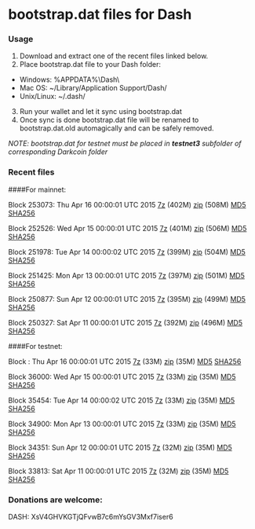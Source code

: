 # bootstrap.dat files for Dash

### Usage

1. Download and extract one of the recent files linked below.
2. Place bootstrap.dat file to your Dash folder:
 - Windows: %APPDATA%\Dash\
 - Mac OS: ~/Library/Application Support/Dash/
 - Unix/Linux: ~/.dash/
3. Run your wallet and let it sync using bootstrap.dat
4. Once sync is done bootstrap.dat file will be renamed to bootstrap.dat.old automagically and can be safely removed.

_NOTE: bootstrap.dat for testnet must be placed in **testnet3** subfolder of corresponding Darkcoin folder_

### Recent files

####For mainnet:

Block 253073: Thu Apr 16 00:00:01 UTC 2015 [7z](https://transfer.sh/aBXZg/bootstrap.dat.20150416.7z) (402M) [zip](https://transfer.sh/1feXXF/bootstrap.dat.20150416.zip) (508M) [MD5](https://transfer.sh/DZLH3/md5.txt) [SHA256](https://transfer.sh/1dQVbT/sha256.txt)

Block 252526: Wed Apr 15 00:00:01 UTC 2015 [7z](https://transfer.sh/MKwni/bootstrap.dat.20150415.7z) (401M) [zip](https://transfer.sh/18zeNC/bootstrap.dat.20150415.zip) (506M) [MD5](https://transfer.sh/Lk5bD/md5.txt) [SHA256](https://transfer.sh/1egJVK/sha256.txt)

Block 251978: Tue Apr 14 00:00:02 UTC 2015 [7z](https://transfer.sh/u5RaV/bootstrap.dat.20150414.7z) (399M) [zip](https://transfer.sh/BAs7O/bootstrap.dat.20150414.zip) (504M) [MD5](https://transfer.sh/jmHpA/md5.txt) [SHA256](https://transfer.sh/6Fl8K/sha256.txt)

Block 251425: Mon Apr 13 00:00:01 UTC 2015 [7z](https://transfer.sh/16mUDy/bootstrap.dat.20150413.7z) (397M) [zip](https://transfer.sh/1b6J83/bootstrap.dat.20150413.zip) (501M) [MD5](https://transfer.sh/UpUVG/md5.txt) [SHA256](https://transfer.sh/YYUKN/sha256.txt)

Block 250877: Sun Apr 12 00:00:01 UTC 2015 [7z](https://transfer.sh/u6E8d/bootstrap.dat.20150412.7z) (395M) [zip](https://transfer.sh/x8Ofg/bootstrap.dat.20150412.zip) (499M) [MD5](https://transfer.sh/DMlN5/md5.txt) [SHA256](https://transfer.sh/HisyQ/sha256.txt)

Block 250327: Sat Apr 11 00:00:01 UTC 2015 [7z](https://transfer.sh/evE5U/bootstrap.dat.20150411.7z) (392M) [zip](https://transfer.sh/Sg7lj/bootstrap.dat.20150411.zip) (496M) [MD5](https://transfer.sh/1cAB62/md5.txt) [SHA256](https://transfer.sh/1eo7IB/sha256.txt)

####For testnet:

Block : Thu Apr 16 00:00:01 UTC 2015 [7z](https://transfer.sh/GpHsJ/bootstrap.dat.20150416.7z) (33M) [zip](https://transfer.sh/rh31q/bootstrap.dat.20150416.zip) (35M) [MD5](https://transfer.sh/1aABfi/md5.txt) [SHA256](https://transfer.sh/qcDCs/sha256.txt)

Block 36000: Wed Apr 15 00:00:01 UTC 2015 [7z](https://transfer.sh/gkHmO/bootstrap.dat.20150415.7z) (33M) [zip](https://transfer.sh/TXx6Y/bootstrap.dat.20150415.zip) (35M) [MD5](https://transfer.sh/aE2wO/md5.txt) [SHA256](https://transfer.sh/sbLna/sha256.txt)

Block 35454: Tue Apr 14 00:00:02 UTC 2015 [7z](https://transfer.sh/DQKu4/bootstrap.dat.20150414.7z) (33M) [zip](https://transfer.sh/1NAs0/bootstrap.dat.20150414.zip) (35M) [MD5](https://transfer.sh/8jBJQ/md5.txt) [SHA256](https://transfer.sh/JyInC/sha256.txt)

Block 34900: Mon Apr 13 00:00:01 UTC 2015 [7z](https://transfer.sh/3a1By/bootstrap.dat.20150413.7z) (33M) [zip](https://transfer.sh/13T6de/bootstrap.dat.20150413.zip) (35M) [MD5](https://transfer.sh/pXDIK/md5.txt) [SHA256](https://transfer.sh/1473vF/sha256.txt)

Block 34351: Sun Apr 12 00:00:01 UTC 2015 [7z](https://transfer.sh/Olumv/bootstrap.dat.20150412.7z) (32M) [zip](https://transfer.sh/1fBJcu/bootstrap.dat.20150412.zip) (35M) [MD5](https://transfer.sh/iO50d/md5.txt) [SHA256](https://transfer.sh/16A6iu/sha256.txt)

Block 33813: Sat Apr 11 00:00:01 UTC 2015 [7z](https://transfer.sh/PzZ5o/bootstrap.dat.20150411.7z) (32M) [zip](https://transfer.sh/1dip41/bootstrap.dat.20150411.zip) (35M) [MD5](https://transfer.sh/dfS3P/md5.txt) [SHA256](https://transfer.sh/1gSCuu/sha256.txt)

### Donations are welcome:

DASH: XsV4GHVKGTjQFvwB7c6mYsGV3Mxf7iser6
